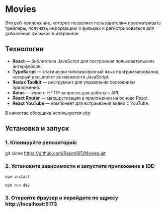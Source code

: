 # Movies

Это веб-приложение, которое позволяет пользователям просматривать трейлеры, получать информацию о фильмах и регистрироваться для добавления фильмов в избранное.

## Технологии

- **React** — библиотека JavaScript для построения пользовательских интерфейсов.
- **TypeScript** — статически типизированный язык программирования, который расширяет возможности JavaScript.
- **Redux Toolkit** — инструмент для управления состоянием приложения.
- **Axios** — клиент HTTP-запросов для работы с API.
- **React Router** — маршрутизация в приложении на основе React.
- **React YouTube** — компонент для встраивания видео с YouTube.

В качестве сборщика используется [vite](https://vitejs.dev/)

## Установка и запуск

### 1. Клонируйте репозиторий:

git clone https://github.com/Raxim165/Movies.git

### 2. Установите зависимости и запустите приложение в IDE:
```
npm install

npm run dev
```
### 3. Откройте браузер и перейдите по адресу http://localhost:5173
